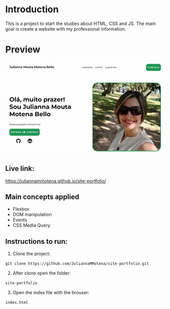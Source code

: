 # Introduction

This is a project to start the studies about HTML, CSS and JS.
The main goal is create a website with my professional
information.

# Preview

<img src="https://github.com/JuliannaMMotena/site-portfolio/blob/main/Imagens/preview.png" />

## Live link:

https://juliannammotena.github.io/site-portfolio/

## Main concepts applied

- Flexbox
- DOM manipulation
- Events
- CSS Media Query

## Instructions to run:

1. Clone the project:

```
git clone https://github.com/JuliannaMMotena/site-portfolio.git
```

2. After clone open the folder:

```
site-portfolio
```

3. Open the index file with the brouser:

```
index.html
```
